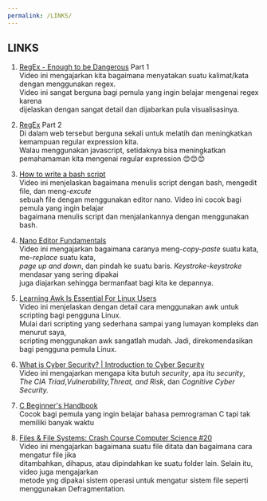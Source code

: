 ```yaml
---
permalink: /LINKS/
---
```


## LINKS

1. [RegEx - Enough to be Dangerous](https://youtu.be/bgBWp9EIlMM) Part 1 <br/>
Video ini mengajarkan kita bagaimana menyatakan suatu kalimat/kata dengan menggunakan regex. <br/>
Video ini sangat berguna bagi pemula yang ingin belajar mengenai regex karena<br/> 
dijelaskan dengan sangat detail dan dijabarkan pula visualisasinya.<br/>

2. [RegEx](https://www.freecodecamp.org/learn/javascript-algorithms-and-data-structures#regular-expressions) Part 2 <br/>
Di dalam web tersebut berguna sekali untuk melatih dan meningkatkan kemampuan regular expression kita. <br/>
Walau menggunakan javascript, setidaknya bisa meningkatkan pemahamaman kita mengenai regular expression 😊😊😊 <br/>

3. [How to write a bash script](https://youtu.be/F-gskSl4pwQ) <br/>
Video ini menjelaskan bagaimana menulis script dengan bash, mengedit file, dan meng-<i>excute</i><br/> 
sebuah file dengan menggunakan editor nano. Video ini cocok bagi pemula yang ingin belajar<br/> 
bagaimana menulis script dan menjalankannya dengan menggunakan bash.<br/>

4. [Nano Editor Fundamentals ](https://youtu.be/gyKiDczLIZ4) <br/>
Video ini mengajarkan bagaimana caranya meng-<i>copy-paste</i> suatu kata, me-<i>replace</i> suatu kata, <br/>
<i>page up and down</i>, dan pindah ke suatu baris. <i>Keystroke-keystroke</i> mendasar yang sering dipakai<br/>
juga diajarkan sehingga bermanfaat bagi kita ke depannya.<br/>

5. [Learning Awk Is Essential For Linux Users](https://youtu.be/9YOZmI-zWok)<br/>
Video ini menjelaskan dengan detail cara menggunakan awk untuk scripting bagi pengguna Linux.<br/>
Mulai dari scripting yang sederhana sampai yang lumayan kompleks dan menurut saya, <br/>
scripting menggunakan awk sangatlah mudah. Jadi, direkomendasikan bagi pengguna pemula Linux.<br/>

6. [What is Cyber Security? | Introduction to Cyber Security](https://youtu.be/ooJSgsB5fIE)<br/>
Video ini mengajarkan mengapa kita butuh <i>security</i>, apa itu <i>security</i>,<br/>
<i>The CIA Triad</i>,<i>Vulnerability,Threat, and Risk</i>, dan <i>Cognitive Cyber Security.</i><br/>

7. [C Beginner's Handbook](https://www.freecodecamp.org/news/the-c-beginners-handbook/)<br/>
Cocok bagi pemula yang ingin belajar bahasa pemrograman C tapi tak memiliki banyak waktu<br/>

8. [Files & File Systems: Crash Course Computer Science #20](https://youtu.be/KN8YgJnShPM)<br/>
Video ini mengajarkan bagaimana suatu file ditata dan bagaimana cara mengatur file jika<br/>
ditambahkan, dihapus, atau dipindahkan ke suatu folder lain. Selain itu, video juga mengajarkan<br/>
metode yng dipakai sistem operasi untuk mengatur sistem file seperti menggunakan Defragmentation.<br/>
